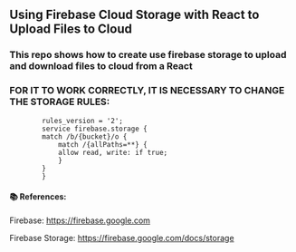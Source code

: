 ## Using Firebase Cloud Storage with React to Upload Files to Cloud

### This repo shows how to create use firebase storage to upload and download files to cloud from a React 

### FOR IT TO WORK CORRECTLY, IT IS NECESSARY TO CHANGE THE STORAGE RULES:
            rules_version = '2';
            service firebase.storage {
            match /b/{bucket}/o {
                match /{allPaths=**} {
                allow read, write: if true;
                }
            }
            }

#### 📚 References:

Firebase: https://firebase.google.com

Firebase Storage: https://firebase.google.com/docs/storage   
